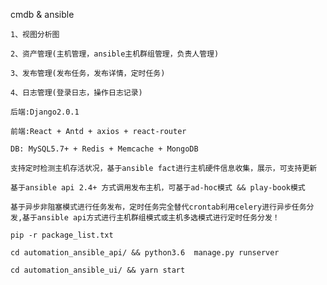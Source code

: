 cmdb & ansible 

``1、视图分析图``

``2、资产管理(主机管理，ansible主机群组管理，负责人管理)``

``3、发布管理(发布任务，发布详情，定时任务)``

``4、日志管理(登录日志，操作日志记录)``

``后端:Django2.0.1``

``前端:React + Antd + axios + react-router``

``DB: MySQL5.7+ + Redis + Memcache + MongoDB``

``
支持定时检测主机存活状况，基于ansible fact进行主机硬件信息收集，展示，可支持更新
``

``
基于ansible api 2.4+ 方式调用发布主机，可基于ad-hoc模式 && play-book模式
``


``
基于异步非阻塞模式进行任务发布，定时任务完全替代crontab利用celery进行异步任务分发,基于ansible api方式进行主机群组模式或主机多选模式进行定时任务分发！
``

``
pip -r package_list.txt
``

``
cd automation_ansible_api/ && python3.6  manage.py runserver
``

``
cd automation_ansible_ui/ && yarn start 
``





